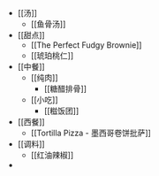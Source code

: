 - [[汤]]
	- [[鱼骨汤]]
- [[甜点]]
	- [[The Perfect Fudgy Brownie]]
	- [[琥珀桃仁]]
- [[中餐]]
	- [[纯肉]]
		- [[糖醋排骨]]
	- [[小吃]]
		- [[糍饭团]]
- [[西餐]]
	- [[Tortilla Pizza - 墨西哥卷饼批萨]]
- [[调料]]
	- [[红油辣椒]]
-